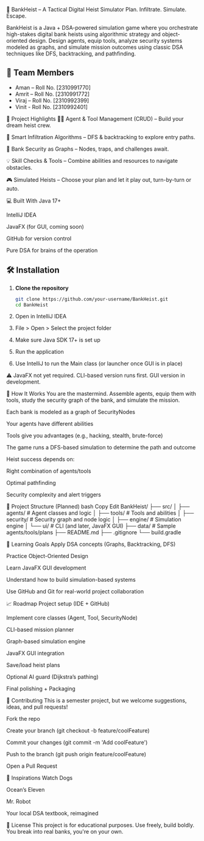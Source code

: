 🏦 BankHeist – A Tactical Digital Heist Simulator
Plan. Infiltrate. Simulate. Escape.

BankHeist is a Java + DSA-powered simulation game where you orchestrate high-stakes digital bank heists using algorithmic strategy and object-oriented design.
Design agents, equip tools, analyze security systems modeled as graphs, and simulate mission outcomes using classic DSA techniques like DFS, backtracking, and pathfinding.

## 👥 Team Members

- Aman  – Roll No. [2310991770]
- Amrit – Roll No. [2310991772]
- Viraj – Roll No. [2310992399]
- Vinit - Roll No. [2310992401]


🎯 Project Highlights
🕵️‍♂️ Agent & Tool Management (CRUD) – Build your dream heist crew.

🧠 Smart Infiltration Algorithms – DFS & backtracking to explore entry paths.

🧱 Bank Security as Graphs – Nodes, traps, and challenges await.

💡 Skill Checks & Tools – Combine abilities and resources to navigate obstacles.

🎮 Simulated Heists – Choose your plan and let it play out, turn-by-turn or auto.

💻 Built With
Java 17+

IntelliJ IDEA

JavaFX (for GUI, coming soon)

GitHub for version control

Pure DSA for brains of the operation


## 🛠️ Installation

1. **Clone the repository**
   ```bash
   git clone https://github.com/your-username/BankHeist.git
   cd BankHeist


2. Open in IntelliJ IDEA

3. File > Open > Select the project folder

4. Make sure Java SDK 17+ is set up

5. Run the application

6. Use IntelliJ to run the Main class (or launcher once GUI is in place)

⚠️ JavaFX not yet required. CLI-based version runs first. GUI version in development.


🚀 How It Works
You are the mastermind.
Assemble agents, equip them with tools, study the security graph of the bank, and simulate the mission.

Each bank is modeled as a graph of SecurityNodes

Your agents have different abilities

Tools give you advantages (e.g., hacking, stealth, brute-force)

The game runs a DFS-based simulation to determine the path and outcome

Heist success depends on:

Right combination of agents/tools

Optimal pathfinding

Security complexity and alert triggers


📁 Project Structure (Planned)
bash
Copy
Edit
BankHeist/
├── src/
│   ├── agents/         # Agent classes and logic
│   ├── tools/          # Tools and abilities
│   ├── security/       # Security graph and node logic
│   ├── engine/         # Simulation engine
│   └── ui/             # CLI (and later, JavaFX GUI)
├── data/               # Sample agents/tools/plans
├── README.md
├── .gitignore
└── build.gradle


🧠 Learning Goals
Apply DSA concepts (Graphs, Backtracking, DFS)

Practice Object-Oriented Design

Learn JavaFX GUI development

Understand how to build simulation-based systems

Use GitHub and Git for real-world project collaboration



📈 Roadmap
 Project setup (IDE + GitHub)

 Implement core classes (Agent, Tool, SecurityNode)

 CLI-based mission planner

 Graph-based simulation engine

 JavaFX GUI integration

 Save/load heist plans

 Optional AI guard (Dijkstra’s pathing)

 Final polishing + Packaging



🤝 Contributing
This is a semester project, but we welcome suggestions, ideas, and pull requests!

Fork the repo

Create your branch (git checkout -b feature/coolFeature)

Commit your changes (git commit -m 'Add coolFeature')

Push to the branch (git push origin feature/coolFeature)

Open a Pull Request



🧨 Inspirations
Watch Dogs

Ocean’s Eleven

Mr. Robot

Your local DSA textbook, reimagined



📜 License
This project is for educational purposes. Use freely, build boldly.
You break into real banks, you're on your own.